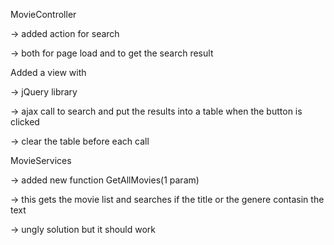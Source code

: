 MovieController 

-> added action for search 

-> both for page load and to get the search result


Added a view with 	

-> jQuery library

-> ajax call to search and put the results into a table when the button is clicked 

-> clear the table before each call



MovieServices 	

-> added new function GetAllMovies(1 param) 

-> this gets the movie list and searches if the title or the genere contasin the text 

-> ungly solution but it should work
